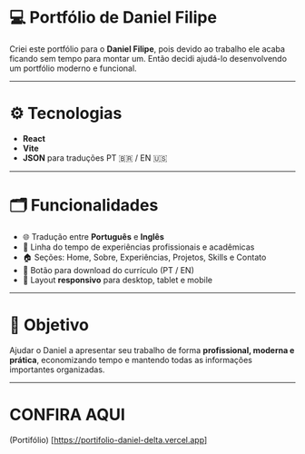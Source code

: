 # 💻 Portfólio de Daniel Filipe

Criei este portfólio para o **Daniel Filipe**, pois devido ao trabalho ele acaba ficando sem tempo para montar um. Então decidi ajudá-lo desenvolvendo um portfólio moderno e funcional.

---

# ⚙️ Tecnologias

- **React**
- **Vite**
- **JSON** para traduções PT 🇧🇷 / EN 🇺🇸

---

# 🗂 Funcionalidades

- 🌐 Tradução entre **Português** e **Inglês**
- 🏢 Linha do tempo de experiências profissionais e acadêmicas
- 🏠 Seções: Home, Sobre, Experiências, Projetos, Skills e Contato
- 📄 Botão para download do currículo (PT / EN)
- 📱 Layout **responsivo** para desktop, tablet e mobile

---

# 🎯 Objetivo

Ajudar o Daniel a apresentar seu trabalho de forma **profissional, moderna e prática**, economizando tempo e mantendo todas as informações importantes organizadas.

---

# CONFIRA AQUI

(Portifólio) [https://portifolio-daniel-delta.vercel.app]
